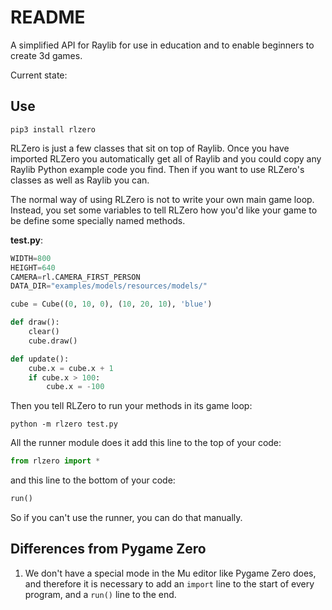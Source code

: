 # README

A simplified API for Raylib for use in education and to enable beginners to create 3d games.

Current state:

## Use

```
pip3 install rlzero
```

RLZero is just a few classes that sit on top of Raylib.  Once you have imported RLZero you automatically get all of Raylib
and you could copy any Raylib Python example code you find.  Then if you want to use RLZero's classes as well as Raylib you can.

The normal way of using RLZero is not to write your own main game loop.  Instead, you set some 
variables to tell RLZero  how you'd like
your game to be define some specially named methods.

**test.py**:
```python
WIDTH=800
HEIGHT=640
CAMERA=rl.CAMERA_FIRST_PERSON
DATA_DIR="examples/models/resources/models/"

cube = Cube((0, 10, 0), (10, 20, 10), 'blue')

def draw():
    clear()
    cube.draw()

def update():
    cube.x = cube.x + 1
    if cube.x > 100:
        cube.x = -100
```

Then you tell RLZero to run your methods in its game loop:
    
    python -m rlzero test.py


All the runner module does it add this line to the top of your code:

```python
from rlzero import *
```

and this line to the bottom of your code:

```python
run()
```

So if you can't use the runner, you can do that manually.

## Differences from Pygame Zero

1. We don't have a special mode in the Mu editor like Pygame Zero does, and therefore it is necessary to add an `import` line to the start of
every program, and a `run()` line to the end.
   